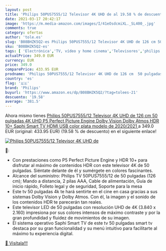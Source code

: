 ```yaml
---
layout: post
title: 'Philips 50PUS7555/12 Televisor 4K UHD de al 19.58 % de descuento'
date: 2021-03-17 20:42:17
image: 'https://m.media-amazon.com/images/I/41eOsdcmiXL._SL400_.jpg'
comments: true
category: ofertas
author: 'tole.es'
slug: 'B08BHZK5Q2-es Philips 50PUS7555/12 Televisor 4K UHD de 126 cm 50...'
sku: 'B08BHZK5Q2-es'
tags: [ 'Electrónica','TV, vídeo y home cinema','Televisores','philips','smart','televisor','tv', ]
actualPrice: 349.0 EUR
currency: EUR
price: 349.0
comparePrice: 433.95 EUR
prodname: 'Philips 50PUS7555/12 Televisor 4K UHD de 126 cm  50 pulgadas   4K UHD  P5 Perfect Picture Engine  Dolby Vision  Dolby Atmos  HDR 10+  Saphi Smart TV  HDMI  USB   color plata  modelo de 2020/2021 '
country: 'es'
flag: '🇪🇸'
brand: 'Philips'
buyurl: 'https://www.amazon.es/dp/B08BHZK5Q2/?tag=tolees-21'
descuento: '19.58'
average: '381.5'
---
```


Ahora mismo tienes [Philips 50PUS7555/12 Televisor 4K UHD de 126 cm  50 pulgadas   4K UHD  P5 Perfect Picture Engine  Dolby Vision  Dolby Atmos  HDR 10+  Saphi Smart TV  HDMI  USB   color plata  modelo de 2020/2021 ](https://www.amazon.es/dp/B08BHZK5Q2/?tag=tolees-21) a 349.0 EUR (original: 433.95 EUR) (19.58 %  de descuento) en el siguiente enlace!

[![Philips 50PUS7555/12 Televisor 4K UHD de](https://m.media-amazon.com/images/I/41eOsdcmiXL._SL400_.jpg)](https://www.amazon.es/dp/B08BHZK5Q2/?tag=tolees-21)

🔎:

- Con prestaciones como P5 Perfect Picture Engine y HDR 10+ para disfrutar al máximo de contenidos HDR con este televisor 4K de 50 pulgadas. Siéntate delante de él y sumérgete en colores fascinantes.
- Alcance del suministro: Philips TV 50PUS7555/12 de 50 pulgadas (126 cm); Mando a distancia, 2 pilas AAA, Cable de alimentación, Guía de inicio rápido, Folleto legal y de seguridad, Soporte para la mesa
- Este tv 50 pulgadas 4k te hará sentirte en el cine en casa gracias a sus sistemas Dolby Vision y Dolby Atmos. Con él, la imagen y el sonido de los contenidos HDR te parecerán tan reales.
- Este televisor LED de 50 pulgadas con resolución UHD de 4K (3.840 x 2.160) impresiona por sus colores intensos de máximo contraste y por la gran profundidad y fluidez de movimientos de su imagen.
- El sistema operativo Saphi Smart TV de este tv 50 pulgadas smart tv destaca por su gran funcionalidad y su menú intuitivo para facilitarte al máximo tu experiencia digital.

[🛒 Visítala!!!](https://www.amazon.es/dp/B08BHZK5Q2/?tag=tolees-21)
